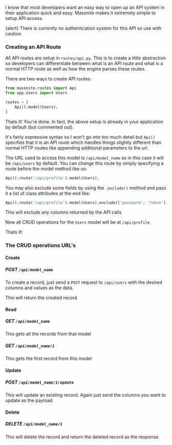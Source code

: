 I know that most developers want an easy way to open up an API system in their application quick and easy. Masonite makes it extremely simple to setup API access.

{alert} There is currently no authentication system for this API so use with caution

### Creating an API Route

All API routes are setup in `routes/api.py`. This is to create a little abstraction so developers can differentiate between what is an API route and what is a normal HTTP route as well as how the engine parses these routes.

There are two ways to create API routes:

```python
from masonite.routes import Api
from app.Users import Users

routes = [
    Api().model(Users),
]
```

Thats it! You're done. In fact, the above setup is already in your application by default (but commented out).

It's fairly expressive syntax so I won't go into too much detail but `Api()` specifies that it is an API route which handles things slightly different than normal HTTP routes like appending additional parameters to the url.

The URL used to access this model is `/api/model_name` so in this case it will be `/api/users` by default. You can change this route by simply specifying a route before the model method like so:

```python
Api().route('/api/profile').model(Users),
```

You may also exclude some fields by using the `.exclude()` method and pass it a list of class attributes at the end like:

```python
Api().route('/api/profile').model(Users).exclude(['password', 'token']),
```

This will exclude any columns returned by the API calls

Now all CRUD operations for the `Users` model will be at `/api/profile`

Thats it!

### The CRUD operations URL's

#### Create
##### POST `/api/model_name`

To create a record, just send a `POST` request to `/api/users` with the desired columns and values as the data.

This will return the created record

#### Read
##### GET `/api/model_name`

This gets all the records from that model

##### GET `/api/model_name/1`

This gets the first record from this model

#### Update
##### POST `/api/model_name/1/update`

This will update an existing record. Again just send the columns you want to update as the payload.

#### Delete
##### DELETE `/api/model_name/1`

This will delete the record and return the deleted record as the response. 
